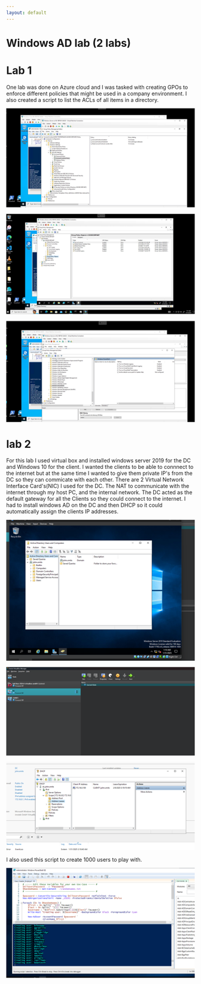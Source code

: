```yaml
---
layout: default
---
```


# Windows AD lab (2 labs)

# Lab 1

One lab was done on Azure cloud and I was tasked with creating GPOs to enforce different
policies that might be used in a company environment. I also created a script to list the ACLs
of all items in a directory.


![Account Policies](./images/Account-Lockout-Policies.jpg)

![Account Policies](./images/GPOs.jpg)

![Account Policies](./images/Windows-PowerShell-Policies.jpg)

# lab 2

For this lab I used virtual box and installed windows server 2019 for the DC and Windows 10 
for the client. I wanted the clients to be able to connnect to the internet but at the same time I
wanted to give them private IP's from the DC so they can commicate with each other. There are 2 
Virtual Network Interface Card's(NIC) I used for the DC. The NAT to communicate with the internet 
through my host PC, and the internal network. The DC acted as the default gateway for all the 
Clients so they could connect to the internet. I had to install windows AD on the DC and then
DHCP so it could automatically assign the clients IP addresses.

![Account Policies](./images/WindowsADdomain.png)

![Account Policies](./images/MachineScreenshot.png)

![Account Policies](./images/DHCP.png)



I also used this script to create 1000 users to play with.


![Account Policies](./images/RunningUserScript.png)



